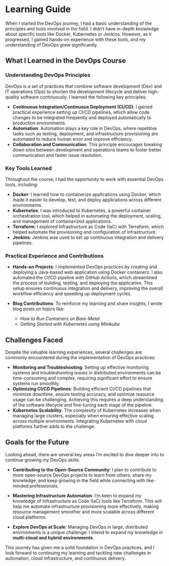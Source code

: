 # Learning Guide

When I started the DevOps journey, I had a basic understanding of the principles and tools involved in the field. I didn’t have in-depth knowledge about specific tools like Docker, Kubernetes or Jenkins. However, as it progressed, I gained hands-on experience with these tools, and my understanding of DevOps grew significantly.

## What I Learned in the DevOps Course

### Understanding DevOps Principles
DevOps is a set of practices that combine software development (Dev) and IT operations (Ops) to shorten the development lifecycle and deliver high-quality software continuously. I learned the following key principles:

- **Continuous Integration/Continuous Deployment (CI/CD)**: I gained practical experience setting up CI/CD pipelines, which allow code changes to be integrated frequently and deployed automatically to production environments.
- **Automation**: Automation plays a key role in DevOps, where repetitive tasks such as testing, deployment, and infrastructure provisioning are automated to reduce human error and improve efficiency.
- **Collaboration and Communication**: This principle encourages breaking down silos between development and operations teams to foster better communication and faster issue resolution.

### Key Tools Learned
Throughout the course, I had the opportunity to work with essential DevOps tools, including:

- **Docker**: I learned how to containerize applications using Docker, which made it easier to develop, test, and deploy applications across different environments.
- **Kubernetes**: I was introduced to Kubernetes, a powerful container orchestration tool, which helped in automating the deployment, scaling, and management of containerized applications.
- **Terraform**: I explored Infrastructure as Code (IaC) with Terraform, which helped automate the provisioning and configuration of infrastructure.
- **Jenkins**: Jenkins was used to set up continuous integration and delivery pipelines.

### Practical Experience and Contributions
- **Hands-on Projects**: I implemented DevOps practices by creating and deploying a Java-based web application using Docker containers. I also automated the CI/CD pipeline with GitHub Actions, which streamlined the process of building, testing, and deploying the application. This setup ensures continuous integration and delivery, improving the overall workflow efficiency and speeding up deployment cycles.

- **Blog Contributions**: To reinforce my learning and share insights, I wrote blog posts on topics like:
  - *How to Run Containers on Bare-Metal*
  - *Getting Started with Kubernetes using Minikube*

## Challenges Faced

Despite the valuable learning experiences, several challenges are commonly encountered during the implementation of DevOps practices:

- **Monitoring and Troubleshooting**: Setting up effective monitoring systems and troubleshooting issues in distributed environments can be time-consuming and complex, requiring significant effort to ensure systems run smoothly.
- **Optimizing CI/CD Pipelines**: Building efficient CI/CD pipelines that minimize downtime, ensure testing accuracy, and optimize resource usage can be challenging. Achieving this requires a deep understanding of the software lifecycle and fine-tuning each stage of the pipeline.
- **Kubernetes Scalability**: The complexity of Kubernetes increases when managing large clusters, especially when ensuring effective scaling across multiple environments. Integrating Kubernetes with cloud platforms further adds to the challenge.


## Goals for the Future
Looking ahead, there are several key areas I’m excited to dive deeper into to continue growing my DevOps skills:

- **Contributing to the Open-Source Community**: I plan to contribute to more open-source DevOps projects to learn from others, share my knowledge, and keep growing in the field while connecting with like-minded professionals.

- **Mastering Infrastructure Automation**: I’m keen to expand my knowledge of Infrastructure as Code (IaC) tools like Terraform. This will help me automate infrastructure provisioning more effectively, making resource management smoother and more scalable across different cloud platforms.

- **Explore DevOps at Scale**: Managing DevOps in large, distributed environments is a unique challenge. I intend to expand my knowledge in **multi-cloud and hybrid environments**.


This journey has given me a solid foundation in DevOps practices, and I look forward to continuing my learning and tackling new challenges in automation, cloud infrastructure, and continuous delivery.

